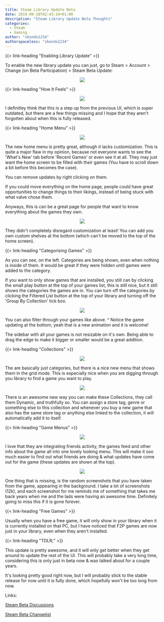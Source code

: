 ```yaml
---
title: Steam Library Update Beta
date: 2019-09-18T02:43:19+01:00
description: "Steam Library Update Beta Thoughts"
categories:
  - Steam
  - Gaming
author: "sbondo1234"
authorspaceless: "sbondo1234"
---
```


{{< link-heading "Enabling Library Update" >}}

To enable the new library update you can just, go to
Steam > Account > Change (on Beta Participation) > Steam Beta Update:

<center>
  <img src="https://steamcdn-a.akamaihd.net/steamcommunity/public/images/clans/27766192/0d6a5cfe93a6c0e92dc884200e1d9144d3ccf668.gif" />
</center>

{{< link-heading "How It Feels" >}}

<center>
  <img src="https://ul.sbond.co/i/log/steam/lib/library.png" />
</center>

I definitley think that this is a step up from the previous UI, which is super
outdated, but there are a few things missing and I hope that they
aren't forgotten about when this is fully released.

{{< link-heading "Home Menu" >}}

<center>
  <img src="https://ul.sbond.co/i/log/steam/lib/home.png" />
</center>

The new home menu is pretty great, although it lacks customization. This is
quite a major flaw in my opinion, because not everyone wants to see the
'What's New' tab before 'Recent Games' or even see it at all.
They may just want the home screen to be filled with their games
(You have to scroll down a bit before this becomes the case).

You can remove updates by right clicking on them.

If you could move everything on the home page, people could have great
opportunities to change things to their likings, instead of being stuck with
what valve chose them.

Anyways, this is can be a great page for people that want to know
everything about the games they own.

<center>
  <img src="https://ul.sbond.co/i/log/steam/lib/home-shelves.png" />
</center>

They didn't completely disregard customization at least! You can add you own
custom shelves at the bottom (which can't be moved to the top of the home
screen).

{{< link-heading "Categorising Games" >}}

As you can see, on the left. Categories are being shown, even when nothing is
inside of them. It would be great if they were hidden until games were added
to the category.

If you want to only show games that are installed, you still can by clicking
the small play button at the top of your games list, this is still nice, but it
still shows the categories the games are in. You can turn off the categories by
clicking the Filtered List button at the top of your library and turning off the
'Group By Collection' tick box.

<center>
  <img src="https://ul.sbond.co/i/log/steam/lib/library-filter.png" />
</center>

You can also filter through your games like above. ^ Notice the game updating
at the bottom, yeah that is a new animation and it is welcome!

The sidebar with all your games is not resizable on it's own. Being able to drag
the edge to make it bigger or smaller would be a great addition.

{{< link-heading "Collections" >}}

<center>
  <img src="https://ul.sbond.co/i/log/steam/lib/collections.png" />
</center>

The are basically just categories, but there is a nice new menu that shows them
in the grid mode. This is especially nice when you are digging through
you library to find a game you want to play.

<center>
  <img src="https://ul.sbond.co/i/log/steam/lib/collections-dynamic.png" />
</center>

There is an awesome new way you can make these Collections, they call them
Dynamic, and truthfully so. You can assign a store tag, genre or something else
to this collection and whenever you buy a new game that also has the same store
tag or anything else linked to the collection, it will automatically
add it to itself.

{{< link-heading "Game Menus" >}}

<center>
  <img src="https://ul.sbond.co/i/log/steam/lib/game-menu.png" />
</center>

I love that they are integrating friends activity, the games feed and other
info about the game all into one lovely looking menu. This will make it soo
much easier to find out what friends are doing & what updates have come out
for the game (these updates are shown at the top).

<center>
  <img src="https://ul.sbond.co/i/log/steam/lib/game-menu-head.png" />
</center>

One thing that is missing, is the random screenshots that you have taken from
the game, appearing in the background. I take a lot of screenshots (12k), and
each screenshot for me reminds me of something that takes me back years when
me and the lads were having an awesome time. Definitely going to miss this if
it is gone forever.

{{< link-heading "Free Games" >}}

Usually when you have a free game, it will only show in your library when it is
currently installed on that PC, but I have noticed that F2P games are now just
in your library, even when they aren't installed.

{{< link-heading "TDLR;" >}}

This update is pretty awesome, and it will only get better when they get around
to update the rest of the UI. This will probably take a very long time,
considering this is only just in beta now & was talked about for a couple years.

It's looking pretty good right now, but I will probably stick to the stable
release for now until it is fully done, which hopefully won't be too long from
now.

Links:

<a class="b bb bw pb1 no-underline black dim"
  href="https://steamcommunity.com/groups/SteamClientBeta/discussions/"
  target="_blank">Steam Beta Discussions</a>

<a class="b bb bw pb1 no-underline black dim"
  href="https://steamcommunity.com/groups/SteamClientBeta#announcements"
  target="_blank">Steam Beta Changelist</a>
